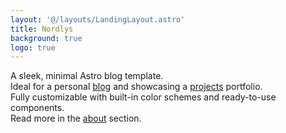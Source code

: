 ```yaml
---
layout: '@/layouts/LandingLayout.astro'
title: Nordlys
background: true
logo: true
---
```


A sleek, minimal Astro blog template.\
Ideal for a personal [blog](/posts) and showcasing a [projects](/projects) portfolio.\
Fully customizable with built-in color schemes and ready-to-use components.\
Read more in the [about](/about) section.
